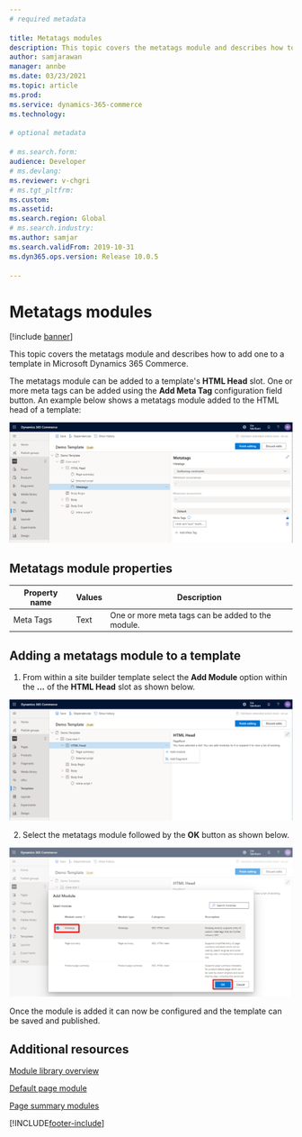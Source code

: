 ```yaml
---
# required metadata

title: Metatags modules
description: This topic covers the metatags module and describes how to add one to a template in Microsoft Dynamics 365 Commerce.
author: samjarawan
manager: annbe
ms.date: 03/23/2021
ms.topic: article
ms.prod: 
ms.service: dynamics-365-commerce
ms.technology: 

# optional metadata

# ms.search.form: 
audience: Developer
# ms.devlang: 
ms.reviewer: v-chgri
# ms.tgt_pltfrm: 
ms.custom: 
ms.assetid: 
ms.search.region: Global
# ms.search.industry: 
ms.author: samjar
ms.search.validFrom: 2019-10-31
ms.dyn365.ops.version: Release 10.0.5

---
```


# Metatags modules

[!include [banner](includes/banner.md)]

This topic covers the metatags module and describes how to add one to a template in Microsoft Dynamics 365 Commerce.

The metatags module can be added to a template's **HTML Head** slot.  One or more meta tags can be added using the **Add Meta Tag** configuration field button.  An example below shows a metatags module added to the HTML head of a template:

![Metatags modules](media/metatags-module-1.png)

## Metatags module properties

| Property name     | Values | Description |
|-------------------|--------|-------------|
| Meta Tags | Text | One or more meta tags can be added to the module. |


## Adding a metatags module to a template

1. From within a site builder template select the **Add Module** option within the **...** of the **HTML Head** slot as shown below.

![Add new module](media/metatags-module-2.png)

2. Select the metatags module followed by the **OK** button as shown below. 

![Add script module](media/metatags-module-3.png)

Once the module is added it can now be configured and the template can be saved and published.


## Additional resources

[Module library overview](starter-kit-overview.md)

[Default page module](default-page-module.md)

[Page summary modules](page-summary-module.md)


[!INCLUDE[footer-include](../includes/footer-banner.md)]

